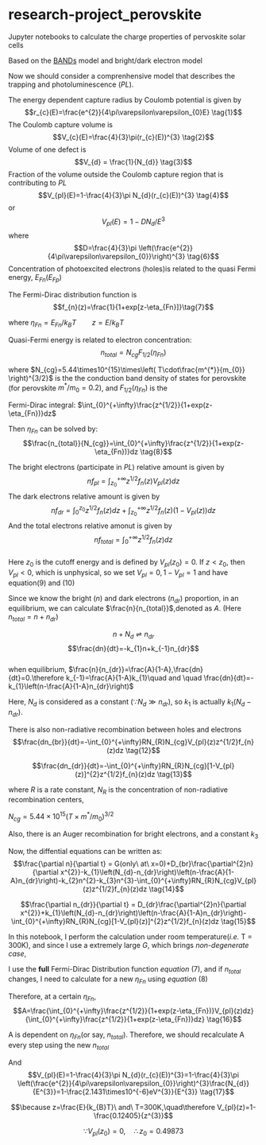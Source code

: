 # research-project_perovskite
Jupyter notebooks to calculate the charge properties of pervoskite solar cells  

Based on the [BANDs](https://doi.org/10.1021/acs.jpclett.8b01446) model and bright/dark electron model

Now we should consider a comprenhensive model that describes the trapping and photoluminescence (*PL*). 

The energy dependent capture radius by Coulomb potential is given by $$r_{c}(E)=\frac{e^{2}}{4\pi\varepsilon\varepsilon_{0}E} \tag{1}$$ The Coulomb capture volume is $$V_{c}(E)=\frac{4}{3}\pi(r_{c}(E))^{3} \tag{2}$$ Volume of one defect is $$V_{d} = \frac{1}{N_{d}} \tag{3}$$ Fraction of the volume outside the Coulomb capture region that is contributing to *PL* $$V_{pl}(E)=1-\frac{4}{3}\pi N_{d}(r_{c}(E))^{3} \tag{4}$$ or $$V_{pl}(E)=1-DN_{d}/E^{3} \tag{5}$$ where $$D=\frac{4}{3}\pi \left(\frac{e^{2}}{4\pi\varepsilon\varepsilon_{0}}\right)^{3} \tag{6}$$ 
Concentration of photoexcited electrons (holes)is related to the quasi Fermi energy, $E_{Fn}(E_{Fp})$

The Fermi-Dirac distribution function is $$f_{n}(z)=\frac{1}{1+exp[z-\eta_{Fn}]}\tag{7}$$ 

where $\eta_{Fn}=E_{Fn}/k_{B}T \qquad z=E/k_{B}T$      

Quasi-Fermi energy is related to electron concentration:$$n_{total}=N_{cg}F_{1/2}(\eta_{Fn})$$     

where $N_{cg}=5.44\times10^{15}\times\left( T\cdot\frac{m^{*}}{m_{0}} \right)^{3/2}$ is the the conduction band density of states for perovskite (for perovskite $m^{*}/m_{0}=0.2$), and $F_{1/2}(\eta_{Fn})$ is the 

Fermi-Dirac integral: $\int_{0}^{+\infty}\frac{z^{1/2}}{1+exp(z-\eta_{Fn})}dz$ 

Then $\eta_{Fn}$ can be solved by:
$$\frac{n_{total}}{N_{cg}}=\int_{0}^{+\infty}\frac{z^{1/2}}{1+exp(z-\eta_{Fn})}dz \tag{8}$$    

The bright electrons (participate in *PL*) relative amount is given by $$nf_{pl}=\int_{z_{0}}^{+\infty}z^{1/2}f_{n}(z)V_{pl}(z)dz \tag{9}$$ The dark electrons relative amount is given by $$nf_{dr}=\int_{0}^{z_{0}}z^{1/2}f_{n}(z)dz+\int_{z_{0}}^{+\infty}z^{1/2}f_{n}(z)(1-V_{pl}(z))dz \tag{10}$$  And the total electrons relative amonut is given by $$nf_{total}=\int_{0}^{+\infty}z^{1/2}f_{n}(z)dz  \tag{11}$$  
Here $z_{0}$ is the cutoff energy and is defined by $V_{pl}(z_{0})=0$.   If $z<z_{0}$, then $V_{pl}<0$, which is unphysical, so we set $V_{pl}=0,1-V_{pl}=1$ and have equation$(9)$ and $(10)$        

Since we know the bright ($n$) and dark electrons ($n_{dr}$) proportion, in an equilibrium, we can calculate $\frac{n}{n_{total}}$,denoted as $A$. (Here $n_{total}=n+n_{dr}$)

$$n+N_{d}\rightleftharpoons n_{dr}$$
$$\frac{dn}{dt}=-k_{1}n+k_{-1}n_{dr}$$      
when equilibrium, $\frac{n}{n_{dr}}=\frac{A}{1-A},\frac{dn}{dt}=0.\therefore k_{-1}=\frac{A}{1-A}k_{1}\quad and \quad \frac{dn}{dt}=-k_{1}\left(n-\frac{A}{1-A}n_{dr}\right)$        

Here, $N_{d}$ is considered as a constant ($\because N_{d}\gg n_{dr}$), so $k_{1}$ is actually $k_{1}(N_{d}-n_{dr})$.

There is also non-radiative recombination between holes and electrons
$$\frac{dn_{br}}{dt}=-\int_{0}^{+\infty}RN_{R}N_{cg}V_{pl}(z)z^{1/2}f_{n}(z)dz  \tag{12}$$

$$\frac{dn_{dr}}{dt}=-\int_{0}^{+\infty}RN_{R}N_{cg}[1-V_{pl}(z)]^{2}z^{1/2}f_{n}(z)dz  \tag{13}$$

where $R$ is a rate constant, $N_{R}$ is the concentration of non-radiative recombination centers,

$N_{cg}=5.44\times10^{15}(T\times{m^{*}}/{m_{0}})^{3/2}$

Also, there is an Auger recombination for bright electrons, and a constant $k_{3}$

Now, the diffential equations can be written as:$$\frac{\partial n}{\partial t} = G(only\ at\  x=0)+D_{br}\frac{\partial^{2}n}{\partial x^{2}}-k_{1}\left(N_{d}-n_{dr}\right)\left(n-\frac{A}{1-A}n_{dr}\right)-k_{2}n^{2}-k_{3}n^{3}-\int_{0}^{+\infty}RN_{R}N_{cg}V_{pl}(z)z^{1/2}f_{n}(z)dz \tag{14}$$

$$\frac{\partial n_{dr}}{\partial t} = D_{dr}\frac{\partial^{2}n}{\partial x^{2}}+k_{1}\left(N_{d}-n_{dr}\right)\left(n-\frac{A}{1-A}n_{dr}\right)-\int_{0}^{+\infty}RN_{R}N_{cg}[1-V_{pl}(z)]^{2}z^{1/2}f_{n}(z)dz \tag{15}$$

In this notebook, I perform the calculation under room temperature(*i.e.* T = 300K), and since I use a extremely large 
$G$, which brings *non-degenerate case*, 

I use the **full** Fermi-Dirac Distribution 
function $equation \ (7)$, and if $n_{total}$ changes, I need to calculate for a new $\eta_{Fn}$ using $equation \ (8)$

Therefore, at a certain $\eta_{Fn}$, $$A=\frac{\int_{0}^{+\infty}\frac{z^{1/2}}{1+exp(z-\eta_{Fn})}V_{pl}(z)dz}{\int_{0}^{+\infty}\frac{z^{1/2}}{1+exp(z-\eta_{Fn})}dz} \tag{16}$$   

A is dependent on $\eta_{Fn}$(or say, $n_{total}$). Therefore, we should recalculate A every step using the new $n_{total}$

And $$V_{pl}(E)=1-\frac{4}{3}\pi N_{d}(r_{c}(E))^{3}=1-\frac{4}{3}\pi \left(\frac{e^{2}}{4\pi\varepsilon\varepsilon_{0}}\right)^{3}\frac{N_{d}}{E^{3}}=1-\frac{2.1431\times10^{-6}eV^{3}}{E^{3}} \tag{17}$$

$$\because z=\frac{E}{k_{B}T}\ and\ T=300K,\quad\therefore V_{pl}(z)=1-\frac{0.12405}{z^{3}}$$

$$\because V_{pl}(z_{0})=0,\quad\therefore z_{0}=0.49873$$

